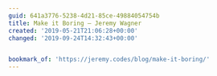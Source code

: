 ```yaml
---
guid: 641a3776-5238-4d21-85ce-49884054754b
title: Make it Boring — Jeremy Wagner
created: '2019-05-21T21:06:28+00:00'
changed: '2019-09-24T14:32:43+00:00'


bookmark_of: 'https://jeremy.codes/blog/make-it-boring/'
---
```


